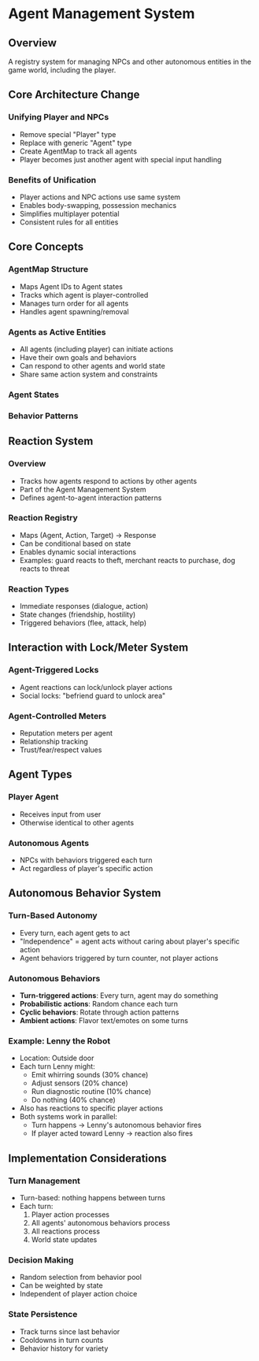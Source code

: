 # Agent Management System

## Overview
A registry system for managing NPCs and other autonomous entities in the game world, including the player.

## Core Architecture Change

### Unifying Player and NPCs
- Remove special "Player" type
- Replace with generic "Agent" type
- Create AgentMap to track all agents
- Player becomes just another agent with special input handling

### Benefits of Unification
- Player actions and NPC actions use same system
- Enables body-swapping, possession mechanics
- Simplifies multiplayer potential
- Consistent rules for all entities

## Core Concepts

### AgentMap Structure
- Maps Agent IDs to Agent states
- Tracks which agent is player-controlled
- Manages turn order for all agents
- Handles agent spawning/removal

### Agents as Active Entities
- All agents (including player) can initiate actions
- Have their own goals and behaviors
- Can respond to other agents and world state
- Share same action system and constraints

### Agent States

### Behavior Patterns

## Reaction System

### Overview
- Tracks how agents respond to actions by other agents
- Part of the Agent Management System
- Defines agent-to-agent interaction patterns

### Reaction Registry
- Maps (Agent, Action, Target) → Response
- Can be conditional based on state
- Enables dynamic social interactions
- Examples: guard reacts to theft, merchant reacts to purchase, dog reacts to threat

### Reaction Types
- Immediate responses (dialogue, action)
- State changes (friendship, hostility)
- Triggered behaviors (flee, attack, help)

## Interaction with Lock/Meter System

### Agent-Triggered Locks
- Agent reactions can lock/unlock player actions
- Social locks: "befriend guard to unlock area"

### Agent-Controlled Meters
- Reputation meters per agent
- Relationship tracking
- Trust/fear/respect values

## Agent Types

### Player Agent
- Receives input from user
- Otherwise identical to other agents

### Autonomous Agents
- NPCs with behaviors triggered each turn
- Act regardless of player's specific action

## Autonomous Behavior System

### Turn-Based Autonomy
- Every turn, each agent gets to act
- "Independence" = agent acts without caring about player's specific action
- Agent behaviors triggered by turn counter, not player actions

### Autonomous Behaviors
- **Turn-triggered actions**: Every turn, agent may do something
- **Probabilistic actions**: Random chance each turn
- **Cyclic behaviors**: Rotate through action patterns
- **Ambient actions**: Flavor text/emotes on some turns

### Example: Lenny the Robot
- Location: Outside door
- Each turn Lenny might:
  - Emit whirring sounds (30% chance)
  - Adjust sensors (20% chance)  
  - Run diagnostic routine (10% chance)
  - Do nothing (40% chance)
- Also has reactions to specific player actions
- Both systems work in parallel:
  - Turn happens → Lenny's autonomous behavior fires
  - If player acted toward Lenny → reaction also fires

## Implementation Considerations

### Turn Management
- Turn-based: nothing happens between turns
- Each turn:
  1. Player action processes
  2. All agents' autonomous behaviors process
  3. All reactions process
  4. World state updates

### Decision Making
- Random selection from behavior pool
- Can be weighted by state
- Independent of player action choice

### State Persistence
- Track turns since last behavior
- Cooldowns in turn counts
- Behavior history for variety